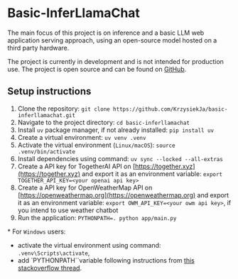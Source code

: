 # Basic-InferLlamaChat

The main focus of this project is on inference and a basic LLM web application serving approach, using an open-source model hosted on a third party hardware.

The project is currently in development and is not intended for production use.
The project is open source and can be found on [GitHub](https://github.com/KrzysiekJa/basic-inferllamachat).

## Setup instructions

1. Clone the repository: `git clone https://github.com/KrzysiekJa/basic-inferllamachat.git`
2. Navigate to the project directory: `cd basic-inferllamachat`
3. Install `uv` package manager, if not already installed: `pip install uv`
4. Create a virtual environment: `uv venv .venv`
5. Activate the virtual environment (`Linux/macOS`): `source .venv/bin/activate`
6. Install dependencies using command: `uv sync --locked --all-extras`
7. Create a API key for TogetherAI API on [https://together.xyz](https://together.xyz) and export it as an environment variable: `export TOGETHER_API_KEY=<your openai api key>`
8. Create a API key for OpenWeatherMap API on [https://openweathermap.org](https://openweathermap.org) and export it as an environment variable: `export OWM_API_KEY=<your owm api key>`, if you intend to use weather chatbot
9. Run the application: `PYTHONPATH=. python app/main.py`

\* For `Windows` users:

- activate the virtual environment using command: `.venv\Scripts\activate`,
- add `PYTHONPATH``variable following instructions from [this stackoverflow thread](https://stackoverflow.com/questions/3701646/how-to-add-to-the-pythonpath-in-windows-so-it-finds-my-modules-packages).
